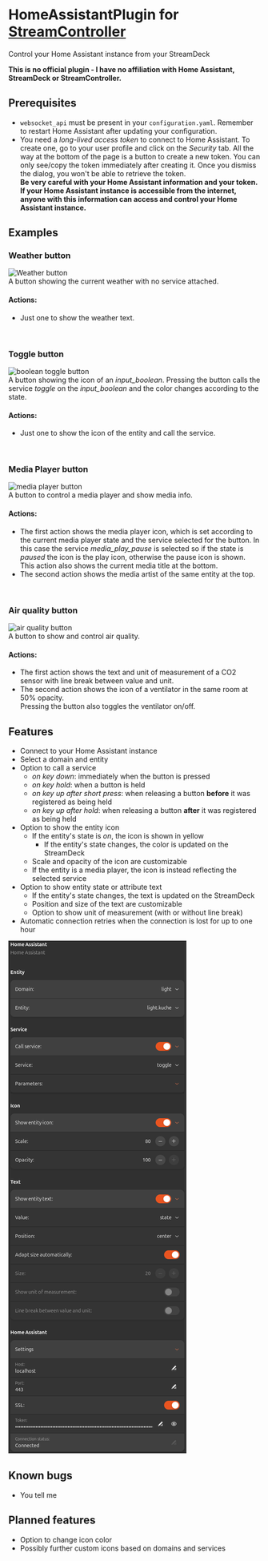 # HomeAssistantPlugin for [StreamController](https://github.com/StreamController/StreamController)
Control your Home Assistant instance from your StreamDeck

__This is no official plugin - I have no affiliation with Home Assistant, StreamDeck or StreamController.__

## Prerequisites
* `websocket_api` must be present in your `configuration.yaml`. Remember to restart Home Assistant after updating your configuration.
* You need a _long-lived access token_ to connect to Home Assistant. To create one, go to your user profile and click on the _Security_ tab. All the way at the bottom of the page is a button to create a new token. You can only see/copy the token immediately after creating it. Once you dismiss the dialog, you won't be able to retrieve the token.  
  __Be very careful with your Home Assistant information and your token. If your Home Assistant instance is accessible from the internet, anyone with this information can access and control your Home Assistant instance.__

## Examples

### Weather button
![Weather button](assets/example_1.png)  
A button showing the current weather with no service attached.
#### Actions:
* Just one to show the weather text.

<br />

### Toggle button
![boolean toggle button](assets/example_2.gif)  
A button showing the icon of an _input_boolean_. Pressing the button calls the service _toggle_ on the _input_boolean_ and the color changes according to the state.
#### Actions:
* Just one to show the icon of the entity and call the service.

<br />

### Media Player button
![media player button](assets/example_3.gif)  
A button to control a media player and show media info.
#### Actions:
* The first action shows the media player icon, which is set according to the current media player state and the service selected for the button. In this case the service _media_play_pause_ is selected so if the state is _paused_ the icon is the play icon, otherwise the pause icon is shown.  
  This action also shows the current media title at the bottom.  
* The second action shows the media artist of the same entity at the top.

<br />

### Air quality button
![air quality button](assets/example_4.gif)  
A button to show and control air quality.
#### Actions:
* The first action shows the text and unit of measurement of a CO2 sensor with line break between value and unit.
* The second action shows the icon of a ventilator in the same room at 50% opacity.  
  Pressing the button also toggles the ventilator on/off.

## Features
* Connect to your Home Assistant instance
* Select a domain and entity
* Option to call a service
  * _on key down_: immediately when the button is pressed
  * _on key hold_: when a button is held
  * _on key up after short press_: when releasing a button **before** it was registered as being held
  * _on key up after hold_: when releasing a button **after** it was registered as being held
* Option to show the entity icon
  * If the entity's state is _on_, the icon is shown in yellow
    * If the entity's state changes, the color is updated on the StreamDeck
  * Scale and opacity of the icon are customizable
  * If the entity is a media player, the icon is instead reflecting the selected service
* Option to show entity state or attribute text
  * If the entity's state changes, the text is updated on the StreamDeck
  * Position and size of the text are customizable
  * Option to show unit of measurement (with or without line break)
* Automatic connection retries when the connection is lost for up to one hour

![Streamdeck UI Usage Example](/assets/action.png)

## Known bugs
* You tell me

## Planned features
* Option to change icon color
* Possibly further custom icons based on domains and services
